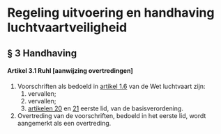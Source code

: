# Regeling uitvoering en handhaving luchtvaartveiligheid

## § 3 Handhaving

#### Artikel 3.1 Ruhl [aanwijzing overtredingen]

1. Voorschriften als bedoeld in [artikel 1.6](./wet-luchtvaart.md#artikel-16-wlv-verbodsbepaling-basisverordening) van de Wet luchtvaart zijn:
    1. vervallen;
    2. vervallen;
    3. [artikelen 20](./basisverordening.md#artikel-20-bv-essentiële-eisen) en [21](./basisverordening.md#artikel-21-bv-toepassingsgebied) eerste lid, van de basisverordening.
2. Overtreding van de voorschriften, bedoeld in het eerste lid, wordt aangemerkt als een overtreding.
